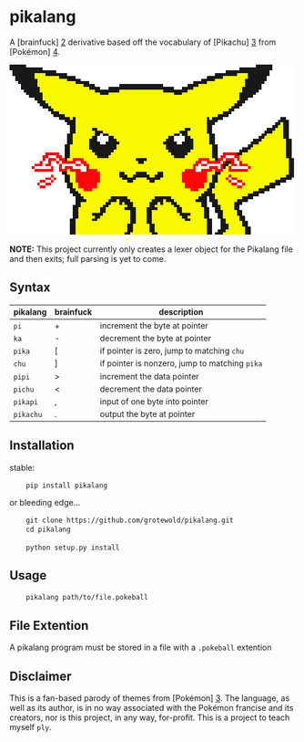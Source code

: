 pikalang
========
A [brainfuck] [2] derivative based off the vocabulary of [Pikachu] [3] from [Pokémon] [4].

![pikachu](images/shock.gif)

**NOTE:** This project currently only creates a lexer object for the Pikalang file and then exits; full parsing is yet to come.

Syntax
------
pikalang  | brainfuck | description                                   
----------|-----------|-----------------------------------------------
`pi`      | +         | increment the byte at pointer                 
`ka`      | -         | decrement the byte at pointer                 
`pika`    | [         | if pointer is zero, jump to matching `chu`    
`chu`     | ]         | if pointer is nonzero, jump to matching `pika`
`pipi`    | >         | increment the data pointer                    
`pichu`   | <         | decrement the data pointer                    
`pikapi`  | ,         | input of one byte into pointer                
`pikachu` | .         | output the byte at pointer                    


Installation
------------
stable:
```shell
	pip install pikalang
```

or bleeding edge...
```shell
	git clone https://github.com/grotewold/pikalang.git
	cd pikalang

	python setup.py install
```


Usage
-----
```shell
	pikalang path/to/file.pokeball
```


File Extention
--------------
A pikalang program must be stored in a file with a `.pokeball` extention


Disclaimer
----------
This is a fan-based parody of themes from [Pokémon] [3]. The language,
as well as its author, is in no way associated with the Pokémon francise
and its creators, nor is this project, in any way, for-profit. This is a
project to teach myself `ply`.


[1]: http://esolangs.org/wiki/Pikalang
[2]: http://en.wikipedia.org/wiki/Brainfuck "Brainfuck"
[3]: https://www.google.com/search?q=pikachu&tbm=isch "Pikachu"
[4]: http://www.pokemon.com/ "Pokémon"
